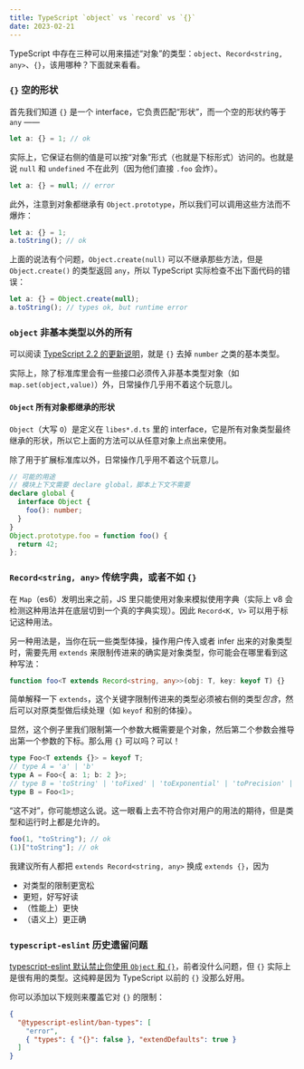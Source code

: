 ```yaml
---
title: TypeScript `object` vs `record` vs `{}`
date: 2023-02-21
---
```


TypeScript 中存在三种可以用来描述<q>对象</q>的类型：`object`、`Record<string, any>`、`{}`，该用哪种？下面就来看看。

### `{}` 空的形状

首先我们知道 `{}` 是一个 interface，它负责匹配<q>形状</q>，而一个空的形状约等于 `any` ——

```ts
let a: {} = 1; // ok
```

实际上，它保证右侧的值是可以按<q>对象</q>形式（也就是下标形式）访问的。也就是说 `null` 和 `undefined` 不在此列（因为他们直接 `.foo` 会炸）。

```ts
let a: {} = null; // error
```

此外，注意到对象都继承有 `Object.prototype`，所以我们可以调用这些方法而不爆炸：

```ts
let a: {} = 1;
a.toString(); // ok
```

上面的说法有个问题，`Object.create(null)` 可以不继承那些方法，但是 `Object.create()` 的类型返回 `any`，所以 TypeScript 实际检查不出下面代码的错误：

```ts
let a: {} = Object.create(null);
a.toString(); // types ok, but runtime error
```

### `object` 非基本类型以外的所有

可以阅读 [TypeScript 2.2 的更新说明](https://devblogs.microsoft.com/typescript/announcing-typescript-2-2/#the-object-type)，就是 `{}` 去掉 `number` 之类的基本类型。

实际上，除了标准库里会有一些接口必须传入非基本类型对象（如 `map.set(object,value)`）外，日常操作几乎用不着这个玩意儿。

#### `Object` 所有对象都继承的形状

`Object`（大写 `O`）是定义在 `libes*.d.ts` 里的 interface，它是所有对象类型最终继承的形状，所以它上面的方法可以从任意对象上点出来使用。

除了用于扩展标准库以外，日常操作几乎用不着这个玩意儿。

```ts
// 可能的用途
// 模块上下文需要 declare global，脚本上下文不需要
declare global {
  interface Object {
    foo(): number;
  }
}
Object.prototype.foo = function foo() {
  return 42;
};
```

### `Record<string, any>` 传统字典，或者不如 `{}`

在 `Map`（es6）发明出来之前，JS 里只能使用对象来模拟使用字典（实际上 v8 会检测这种用法并在底层切到一个真的字典实现）。因此 `Record<K, V>` 可以用于标记这种用法。

另一种用法是，当你在玩一些类型体操，操作用户传入或者 infer 出来的对象类型时，需要先用 `extends` 来限制传进来的确实是对象类型，你可能会在哪里看到这种写法：

```ts
function foo<T extends Record<string, any>>(obj: T, key: keyof T) {}
```

简单解释一下 `extends`，这个关键字限制传进来的类型必须被右侧的类型*包含*，然后可以对原类型做后续处理（如 `keyof` 和别的体操）。

显然，这个例子里我们限制第一个参数大概需要是个对象，然后第二个参数会推导出第一个参数的下标。那么用 `{}` 可以吗？可以！

```ts
type Foo<T extends {}> = keyof T;
// type A = 'a' | 'b'
type A = Foo<{ a: 1; b: 2 }>;
// type B = 'toString' | 'toFixed' | 'toExponential' | 'toPrecision' | 'valueOf' | 'toLocaleString'
type B = Foo<1>;
```

<q>这不对</q>，你可能想这么说。这一眼看上去不符合你对用户的用法的期待，但是类型和运行时上都是允许的。

```ts
foo(1, "toString"); // ok
(1)["toString"]; // ok
```

我建议所有人都把 `extends Record<string, any>` 换成 `extends {}`，因为

- 对类型的限制更宽松
- 更短，好写好读
- （性能上）更快
- （语义上）更正确

### `typescript-eslint` 历史遗留问题

[typescript-eslint 默认禁止你使用 `Object` 和 `{}`](https://typescript-eslint.io/rules/ban-types/)，前者没什么问题，但 `{}` 实际上是很有用的类型。这纯粹是因为 TypeScript 以前的 `{}` 没那么好用。

你可以添加以下规则来覆盖它对 `{}` 的限制：

```json
{
  "@typescript-eslint/ban-types": [
    "error",
    { "types": { "{}": false }, "extendDefaults": true }
  ]
}
```
